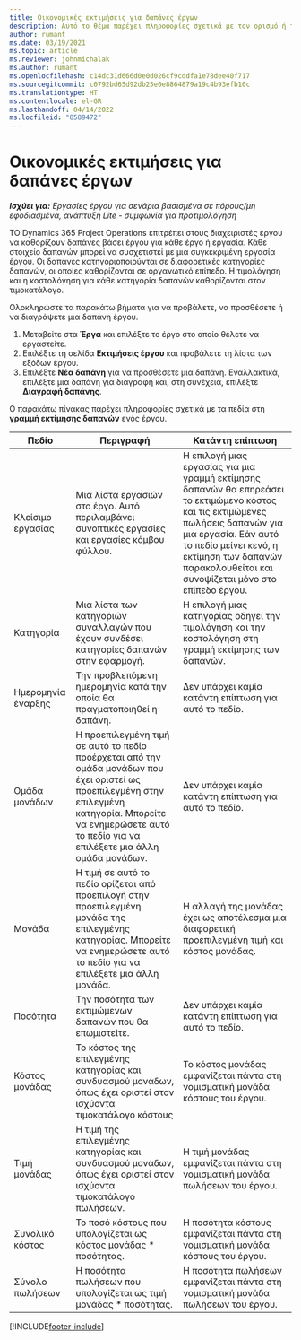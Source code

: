 ```yaml
---
title: Οικονομικές εκτιμήσεις για δαπάνες έργων
description: Αυτό το θέμα παρέχει πληροφορίες σχετικά με τον ορισμό ή τον υπολογισμό των εξόδων βάσει έργου.
author: rumant
ms.date: 03/19/2021
ms.topic: article
ms.reviewer: johnmichalak
ms.author: rumant
ms.openlocfilehash: c14dc31d666d0e0d026cf9cddfa1e78dee40f717
ms.sourcegitcommit: c0792bd65d92db25e0e8864879a19c4b93efb10c
ms.translationtype: HT
ms.contentlocale: el-GR
ms.lasthandoff: 04/14/2022
ms.locfileid: "8589472"
---
```

# <a name="financial-estimates-for-expenses-on-projects"></a>Οικονομικές εκτιμήσεις για δαπάνες έργων
_**Ισχύει για:** Εργασίες έργου για σενάρια βασισμένα σε πόρους/μη εφοδιασμένα, ανάπτυξη Lite - συμφωνία για προτιμολόγηση_

ΤΟ Dynamics 365 Project Operations επιτρέπει στους διαχειριστές έργου να καθορίζουν δαπάνες βάσει έργου για κάθε έργο ή εργασία. Κάθε στοιχείο δαπανών μπορεί να συσχετιστεί με μια συγκεκριμένη εργασία έργου. Οι δαπάνες κατηγοριοποιούνται σε διαφορετικές κατηγορίες δαπανών, οι οποίες καθορίζονται σε οργανωτικό επίπεδο. Η τιμολόγηση και η κοστολόγηση για κάθε κατηγορία δαπανών καθορίζονται στον τιμοκατάλογο. 

Ολοκληρώστε τα παρακάτω βήματα για να προβάλετε, να προσθέσετε ή να διαγράψετε μια δαπάνη έργου.

1. Μεταβείτε στα **Έργα** και επιλέξτε το έργο στο οποίο θέλετε να εργαστείτε.
2. Επιλέξτε τη σελίδα **Εκτιμήσεις έργου** και προβάλετε τη λίστα των εξόδων έργου.
3. Επιλέξτε **Νέα δαπάνη** για να προσθέσετε μια δαπάνη. Εναλλακτικά, επιλέξτε μια δαπάνη για διαγραφή και, στη συνέχεια, επιλέξτε **Διαγραφή δαπάνης**.

Ο παρακάτω πίνακας παρέχει πληροφορίες σχετικά με τα πεδία στη **γραμμή εκτίμησης δαπανών** ενός έργου. 

| **Πεδίο** | **Περιγραφή** | **Κατάντη επίπτωση** |
| --- | --- | --- |
| Κλείσιμο εργασίας | Μια λίστα εργασιών στο έργο. Αυτό περιλαμβάνει συνοπτικές εργασίες και εργασίες κόμβου φύλλου. | Η επιλογή μιας εργασίας για μια γραμμή εκτίμησης δαπανών θα επηρεάσει το εκτιμώμενο κόστος και τις εκτιμώμενες πωλήσεις δαπανών για μια εργασία. Εάν αυτό το πεδίο μείνει κενό, η εκτίμηση των δαπανών παρακολουθείται και συνοψίζεται μόνο στο επίπεδο έργου. |
| Κατηγορία | Μια λίστα των κατηγοριών συναλλαγών που έχουν συνδέσει κατηγορίες δαπανών στην εφαρμογή. | Η επιλογή μιας κατηγορίας οδηγεί την τιμολόγηση και την κοστολόγηση στη γραμμή εκτίμησης των δαπανών. |
| Ημερομηνία έναρξης | Την προβλεπόμενη ημερομηνία κατά την οποία θα πραγματοποιηθεί η δαπάνη. | Δεν υπάρχει καμία κατάντη επίπτωση για αυτό το πεδίο. |
| Ομάδα μονάδων | Η προεπιλεγμένη τιμή σε αυτό το πεδίο προέρχεται από την ομάδα μονάδων που έχει οριστεί ως προεπιλεγμένη στην επιλεγμένη κατηγορία. Μπορείτε να ενημερώσετε αυτό το πεδίο για να επιλέξετε μια άλλη ομάδα μονάδων. | Δεν υπάρχει καμία κατάντη επίπτωση για αυτό το πεδίο. |
| Μονάδα | Η τιμή σε αυτό το πεδίο ορίζεται από προεπιλογή στην προεπιλεγμένη μονάδα της επιλεγμένης κατηγορίας. Μπορείτε να ενημερώσετε αυτό το πεδίο για να επιλέξετε μια άλλη μονάδα. | Η αλλαγή της μονάδας έχει ως αποτέλεσμα μια διαφορετική προεπιλεγμένη τιμή και κόστος μονάδας. |
| Ποσότητα | Την ποσότητα των εκτιμώμενων δαπανών που θα επωμιστείτε. | Δεν υπάρχει καμία κατάντη επίπτωση για αυτό το πεδίο. |
| Κόστος μονάδας | Το κόστος της επιλεγμένης κατηγορίας και συνδυασμού μονάδων, όπως έχει οριστεί στον ισχύοντα τιμοκατάλογο κόστους | Το κόστος μονάδας εμφανίζεται πάντα στη νομισματική μονάδα κόστους του έργου. |
| Τιμή μονάδας | Η τιμή της επιλεγμένης κατηγορίας και συνδυασμού μονάδων, όπως έχει οριστεί στον ισχύοντα τιμοκατάλογο πωλήσεων. | Η τιμή μονάδας εμφανίζεται πάντα στη νομισματική μονάδα πωλήσεων του έργου. |
| Συνολικό κόστος | Το ποσό κόστους που υπολογίζεται ως κόστος μονάδας \* ποσότητας.| Η ποσότητα κόστους εμφανίζεται πάντα στη νομισματική μονάδα κόστους του έργου. |
| Σύνολο πωλήσεων | Η ποσότητα πωλήσεων που υπολογίζεται ως τιμή μονάδας \* ποσότητας. | Η ποσότητα πωλήσεων εμφανίζεται πάντα στη νομισματική μονάδα πωλήσεων του έργου. |


[!INCLUDE[footer-include](../includes/footer-banner.md)]
